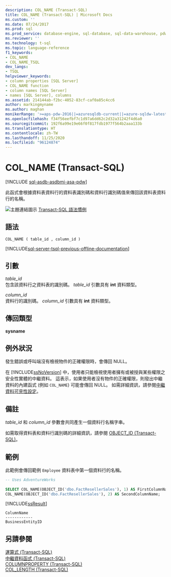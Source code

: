 ```yaml
---
description: COL_NAME (Transact-SQL)
title: COL_NAME (Transact-SQL) | Microsoft Docs
ms.custom: ''
ms.date: 07/24/2017
ms.prod: sql
ms.prod_service: database-engine, sql-database, sql-data-warehouse, pdw
ms.reviewer: ''
ms.technology: t-sql
ms.topic: language-reference
f1_keywords:
- COL_NAME
- COL_NAME_TSQL
dev_langs:
- TSQL
helpviewer_keywords:
- column properties [SQL Server]
- COL_NAME function
- column names [SQL Server]
- names [SQL Server], columns
ms.assetid: 214144ab-f2bc-4052-83cf-caf0a85c4cc6
author: markingmyname
ms.author: maghan
monikerRange: '>=aps-pdw-2016||=azuresqldb-current||=azure-sqldw-latest||>=sql-server-2016||=sqlallproducts-allversions||>=sql-server-linux-2017||=azuresqldb-mi-current'
ms.openlocfilehash: f34f56eefbf7c1d97a6dd62c2d32a31242f4d6a0
ms.sourcegitcommit: 192f6a99e19e66f0f817fdb1977f564b2aaa133b
ms.translationtype: HT
ms.contentlocale: zh-TW
ms.lasthandoff: 11/25/2020
ms.locfileid: "96124874"
---
```

# <a name="col_name-transact-sql"></a>COL_NAME (Transact-SQL)
[!INCLUDE [sql-asdb-asdbmi-asa-pdw](../../includes/applies-to-version/sql-asdb-asdbmi-asa-pdw.md)]

此函式會根據資料表資料行的資料表識別碼和資料行識別碼值來傳回該資料表資料行的名稱。
  
![主題連結圖示](../../database-engine/configure-windows/media/topic-link.gif "主題連結圖示") [Transact-SQL 語法慣例](../../t-sql/language-elements/transact-sql-syntax-conventions-transact-sql.md)
  
## <a name="syntax"></a>語法  
  
```syntaxsql
COL_NAME ( table_id , column_id )  
```  
  
[!INCLUDE[sql-server-tsql-previous-offline-documentation](../../includes/sql-server-tsql-previous-offline-documentation.md)]

## <a name="arguments"></a>引數
*table_id*  
包含該資料行之資料表的識別碼。 *table_id* 引數具有 **int** 資料類型。
  
*column_id*  
資料行的識別碼。 *column_id* 引數具有 **int** 資料類型。
  
## <a name="return-types"></a>傳回類型
**sysname**
  
## <a name="exceptions"></a>例外狀況  
發生錯誤或呼叫端沒有檢視物件的正確權限時，會傳回 NULL。
  
在 [!INCLUDE[ssNoVersion](../../includes/ssnoversion-md.md)] 中，使用者只能檢視使用者擁有或被授與某些權限之安全性實體的中繼資料。 這表示，如果使用者沒有物件的正確權限，則發出中繼資料的內建函式 (例如 `COL_NAME`) 可能會傳回 NULL。 如需詳細資訊，請參閱[中繼資料可見性設定](../../relational-databases/security/metadata-visibility-configuration.md)。
  
## <a name="remarks"></a>備註  
*table_id* 和 *column_id* 參數會共同產生一個資料行名稱字串。
  
如需取得資料表和資料行識別碼的詳細資訊，請參閱 [OBJECT_ID &#40;Transact-SQL&#41;](../../t-sql/functions/object-id-transact-sql.md)。
  
## <a name="examples"></a>範例  
此範例會傳回範例 `Employee` 資料表中第一個資料行的名稱。
  
```sql
-- Uses AdventureWorks  
  
SELECT COL_NAME(OBJECT_ID('dbo.FactResellerSales'), 1) AS FirstColumnName,  
COL_NAME(OBJECT_ID('dbo.FactResellerSales'), 2) AS SecondColumnName;  
```  
  
[!INCLUDE[ssResult](../../includes/ssresult-md.md)]
  
```
ColumnName          
------------   
BusinessEntityID  
```  
  
## <a name="see-also"></a>另請參閱
[運算式 &#40;Transact-SQL&#41;](../../t-sql/language-elements/expressions-transact-sql.md)  
[中繼資料函式 &#40;Transact-SQL&#41;](../../t-sql/functions/metadata-functions-transact-sql.md)  
[COLUMNPROPERTY &#40;Transact-SQL&#41;](../../t-sql/functions/columnproperty-transact-sql.md)  
[COL_LENGTH &#40;Transact-SQL&#41;](../../t-sql/functions/col-length-transact-sql.md)
  
  

